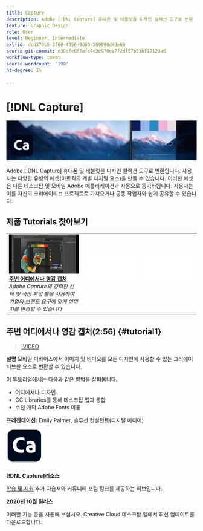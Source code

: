 ```yaml
---
title: Capture
description: Adobe [!DNL Capture] 휴대폰 및 태블릿을 디자인 컬렉션 도구로 변환
feature: Graphic Design
role: User
level: Beginner, Intermediate
exl-id: dcd379c5-3f60-4056-9d60-589890d4de66
source-git-commit: e39efe0f7afc4e3e970ea7f2df57b51bf17123a6
workflow-type: tm+mt
source-wordcount: '199'
ht-degree: 1%

---
```


# [!DNL Capture]

![튜토리얼 메인 이미지](../assets/Capture.jpg)

Adobe [!DNL Capture] 휴대폰 및 태블릿을 디자인 컬렉션 도구로 변환합니다. 사용자는 다양한 유형의 에셋(아트웍의 개별 디지털 요소)을 만들 수 있습니다.   이러한 에셋은 다른 데스크탑 및 모바일 Adobe 애플리케이션과 자동으로 동기화됩니다. 사용자는 이를 자신의 크리에이티브 프로젝트로 가져오거나 공동 작업자와 쉽게 공유할 수 있습니다.

## 제품 Tutorials 찾아보기

<table style="table-layout:fixed">
<tr>
 <td>
   <a href="capture.md#tutorial1">
      <img alt="주변 어디에서나 영감 캡처" src="../assets/capture_palmer_thumbnail.jpg" />
   </a>
    <div>
   <a href="capture.md#tutorial1"><strong>주변 어디에서나 영감 캡처</strong></a>
    </div>
    <em>Adobe Capture의 강력한 선택 및 색상 편집 툴을 사용하여 기업의 브랜드 요구에 맞게 이미지를 변경할 수 있습니다</em>
    <br>
  </td>
  <td>
    <img alt="스페이서" src="../assets/Whitespacer.png" />
    <div>
    <br>
  </td>
  <td>
    <img alt="스페이서" src="../assets/Whitespacer.png" />
    <div>
    <br>
  </td>
</tr>
</table>

## 주변 어디에서나 영감 캡처(2:56) {#tutorial1}

>[!VIDEO](https://video.tv.adobe.com/v/326825?hidetitle=true)

**설명**
모바일 디바이스에서 이미지 및 비디오를 모든 디자인에 사용할 수 있는 크리에이티브한 요소로 변환할 수 있습니다.

이 튜토리얼에서는 다음과 같은 방법을 살펴봅니다.
* 어디에서나 디자인
* CC Libraries를 통해 데스크탑 앱과 통합
* 수천 개의 Adobe Fonts 이용

**프레젠테이션:**
Emily Palmer, 솔루션 컨설턴트(디지털 미디어)

![Capture 로고](../assets/ca_appicon_96.png)

**[!DNL Capture]리소스**

[학습 및 지원](https://helpx.adobe.com/mobile-apps/help/capture-faq.html) 추가 자습서와 커뮤니티 포럼 링크를 제공하는 허브입니다.

**2020년 10월 릴리스**

이러한 기능 등을 사용해 보십시오. Creative Cloud 데스크탑 앱에서 최신 업데이트를 다운로드합니다.
